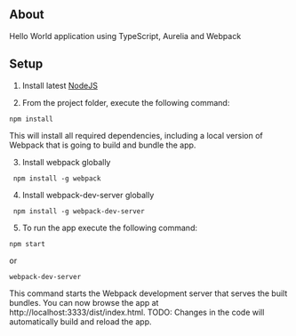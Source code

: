 ﻿## About

Hello World application using TypeScript, Aurelia and Webpack

## Setup

1. Install latest [NodeJS](https://nodejs.org/en/)

2. From the project folder, execute the following command:
 ```shell
 npm install
 ```
 This will install all required dependencies, including a local version of Webpack that is going to build and bundle the app.

3. Install webpack globally
```shell
 npm install -g webpack
 ```
4. Install webpack-dev-server globally
```shell
 npm install -g webpack-dev-server
 ```
5. To run the app execute the following command:
 ```shell
 npm start
 ```
 or 
 ```shell
 webpack-dev-server
 ```

 This command starts the Webpack development server that serves the built bundles. 
 You can now browse the app at http://localhost:3333/dist/index.html. 
 TODO: Changes in the code will automatically build and reload the app.
